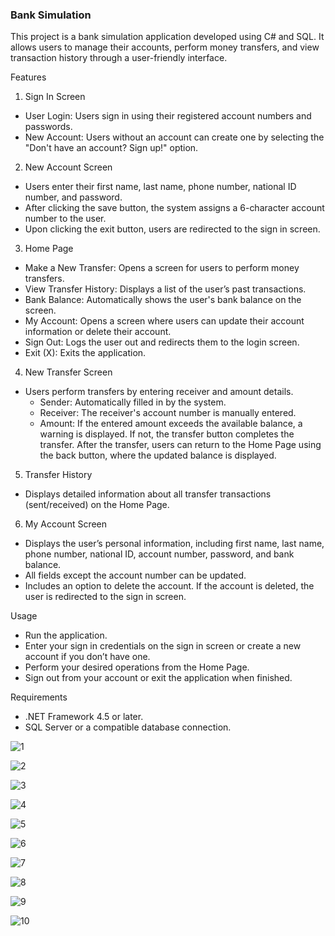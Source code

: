### Bank Simulation

This project is a bank simulation application developed using C# and SQL. It allows users to manage their accounts, perform money transfers, and view transaction history through a user-friendly interface.

Features
1. Sign In Screen
- User Login: Users sign in using their registered account numbers and passwords.
- New Account: Users without an account can create one by selecting the "Don't have an account? Sign up!" option.
2. New Account Screen
- Users enter their first name, last name, phone number, national ID number, and password.
- After clicking the save button, the system assigns a 6-character account number to the user.
- Upon clicking the exit button, users are redirected to the sign in screen.
3. Home Page
- Make a New Transfer: Opens a screen for users to perform money transfers.
- View Transfer History: Displays a list of the user’s past transactions.
- Bank Balance: Automatically shows the user's bank balance on the screen.
- My Account: Opens a screen where users can update their account information or delete their account.
- Sign Out: Logs the user out and redirects them to the login screen.
- Exit (X): Exits the application.
4. New Transfer Screen
- Users perform transfers by entering receiver and amount details.
  - Sender: Automatically filled in by the system.
  - Receiver: The receiver's account number is manually entered.
  - Amount: If the entered amount exceeds the available balance, a warning is displayed. If not, the transfer button completes the transfer. After the transfer, users can return to the Home Page using the back button, where the updated balance is displayed.
5. Transfer History
- Displays detailed information about all transfer transactions (sent/received) on the Home Page.
6. My Account Screen
- Displays the user’s personal information, including first name, last name, phone number, national ID, account number, password, and bank balance.
- All fields except the account number can be updated.
- Includes an option to delete the account. If the account is deleted, the user is redirected to the sign in screen.

Usage
- Run the application.
- Enter your sign in credentials on the sign in screen or create a new account if you don’t have one.
- Perform your desired operations from the Home Page.
- Sign out from your account or exit the application when finished.

Requirements
- .NET Framework 4.5 or later.
- SQL Server or a compatible database connection.

![1](https://github.com/user-attachments/assets/8112b911-7894-49a1-ac9e-bcb47dae2e8c)

![2](https://github.com/user-attachments/assets/c52cfeb8-9f28-40d4-ac8c-50207ac18697)

![3](https://github.com/user-attachments/assets/1efecd4e-8caf-4484-a7b5-41937cd2fcae)

![4](https://github.com/user-attachments/assets/709f8068-a044-4adf-9cc6-cfbe2514ba62)

![5](https://github.com/user-attachments/assets/b96291b2-0081-459d-9dbe-cc83c1a54a1c)

![6](https://github.com/user-attachments/assets/a2706ad4-8957-43a8-97ed-3a1608fbda06)

![7](https://github.com/user-attachments/assets/0b2ed383-38a2-40cc-8e02-5ba27c40fa5e)

![8](https://github.com/user-attachments/assets/1a5c3ac8-d817-4150-bbd0-5ce111534e14)

![9](https://github.com/user-attachments/assets/0418d8ce-ad83-43d1-84e8-b9b8acaeaedb)

![10](https://github.com/user-attachments/assets/d8da85f6-2dc6-4658-bd07-63a5384f3aa7)






